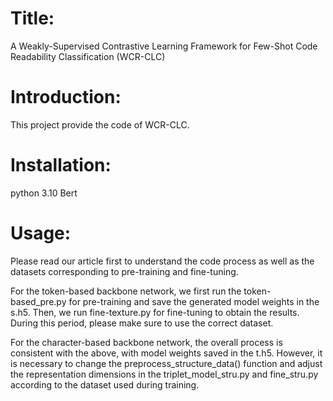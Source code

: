 # Title: 
A Weakly-Supervised Contrastive Learning Framework for Few-Shot Code Readability Classification (WCR-CLC)

# Introduction: 
This project provide the code of WCR-CLC.

# Installation:  
python 3.10
Bert

# Usage:  
Please read our article first to understand the code process as well as the datasets corresponding to pre-training and fine-tuning.

For the token-based backbone network, we first run the token-based_pre.py for pre-training and save the generated model weights in the s.h5. Then, we run fine-texture.py for fine-tuning to obtain the results. During this period, please make sure to use the correct dataset.

For the character-based backbone network, the overall process is consistent with the above, with model weights saved in the t.h5. However, it is necessary to change the preprocess_structure_data() function and adjust the representation dimensions in the triplet_model_stru.py and fine_stru.py according to the dataset used during training.
